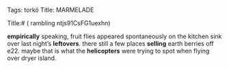 Tags: torkö
Title: MARMELADE
  
Title:# ( rambling ntjs91CsFG1uexhn)
  
**empirically** speaking, fruit flies appeared spontaneously on the kitchen sink over last night’s **leftovers**. there still a few places **selling** earth berries off e22. maybe that is what the **helicopters** were trying to spot when flying over dryer island.

